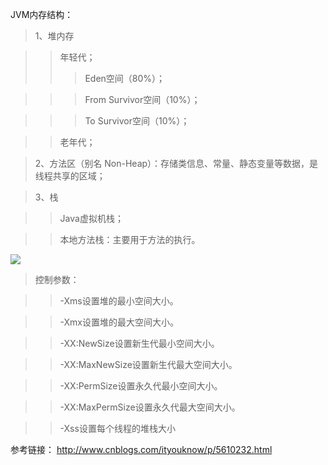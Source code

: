 JVM内存结构：

> 1、堆内存

>> 年轻代；
>>> Eden空间（80%）；

>>> From Survivor空间（10%）；

>>> To Survivor空间（10%）；

>> 老年代；

> 2、方法区（别名 Non-Heap）：存储类信息、常量、静态变量等数据，是线程共享的区域；

> 3、栈  

>> Java虚拟机栈；

>> 本地方法栈：主要用于方法的执行。

![](http://images2015.cnblogs.com/blog/331425/201606/331425-20160623115841031-564040608.png)

> 控制参数：
 
>>-Xms设置堆的最小空间大小。

>>-Xmx设置堆的最大空间大小。

>>-XX:NewSize设置新生代最小空间大小。

>>-XX:MaxNewSize设置新生代最大空间大小。

>>-XX:PermSize设置永久代最小空间大小。

>>-XX:MaxPermSize设置永久代最大空间大小。

>>-Xss设置每个线程的堆栈大小

参考链接：
http://www.cnblogs.com/ityouknow/p/5610232.html
